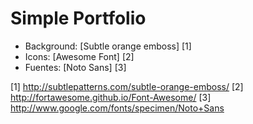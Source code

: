 # Simple Portfolio

* Background: [Subtle orange emboss] [1]
* Icons: [Awesome Font] [2]
* Fuentes: [Noto Sans] [3]

[1] http://subtlepatterns.com/subtle-orange-emboss/
[2] http://fortawesome.github.io/Font-Awesome/
[3] http://www.google.com/fonts/specimen/Noto+Sans